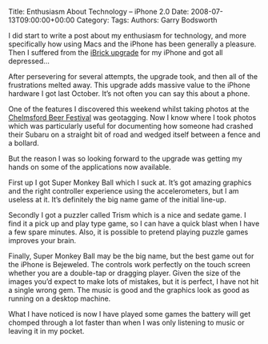 Title: Enthusiasm About Technology &#8211; iPhone 2.0
Date: 2008-07-13T09:00:00+00:00
Category: 
Tags: 
Authors: Garry Bodsworth

I did start to write a post about my enthusiasm for technology, and more specifically how using Macs and the iPhone has been generally a pleasure. Then I suffered from the [iBrick upgrade][1] for my iPhone and got all depressed&#8230;

After persevering for several attempts, the upgrade took, and then all of the frustrations melted away. This upgrade adds massive value to the iPhone hardware I got last October. It&#8217;s not often you can say this about a phone.

One of the features I discovered this weekend whilst taking photos at the [Chelmsford Beer Festival][2] was geotagging. Now I know where I took photos which was particularly useful for documenting how someone had crashed their Subaru on a straight bit of road and wedged itself between a fence and a bollard.

But the reason I was so looking forward to the upgrade was getting my hands on some of the applications now available.

First up I got Super Monkey Ball which I suck at. It&#8217;s got amazing graphics and the right controller experience using the accelerometers, but I am useless at it. It&#8217;s definitely the big name game of the initial line-up.

Secondly I got a puzzler called Trism which is a nice and sedate game. I find it a pick up and play type game, so I can have a quick blast when I have a few spare minutes. Also, it is possible to pretend playing puzzle games improves your brain.

Finally, Super Monkey Ball may be the big name, but the best game out for the iPhone is Bejeweled. The controls work perfectly on the touch screen whether you are a double-tap or dragging player. Given the size of the images you&#8217;d expect to make lots of mistakes, but it is perfect, I have not hit a single wrong gem. The music is good and the graphics look as good as running on a desktop machine.

What I have noticed is now I have played some games the battery will get chomped through a lot faster than when I was only listening to music or leaving it in my pocket.

 [1]: http://www.appleinsider.com/articles/08/07/11/apple_releases_iphone_and_ipod_touch_software_2_0_see_warning.html
 [2]: http://www.chelmsfordbeerfestival.org.uk/